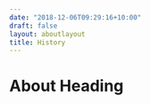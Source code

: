 ```yaml
---
date: "2018-12-06T09:29:16+10:00"
draft: false
layout: aboutlayout
title: History
---
```


# About Heading
